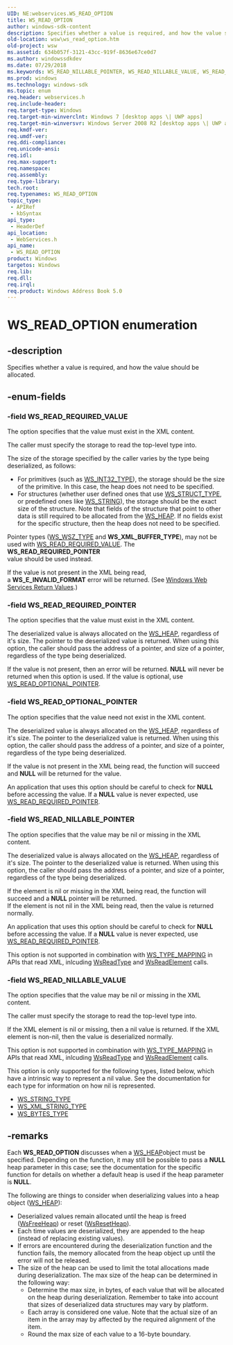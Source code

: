 ```yaml
---
UID: NE:webservices.WS_READ_OPTION
title: WS_READ_OPTION
author: windows-sdk-content
description: Specifies whether a value is required, and how the value should be allocated.
old-location: wsw\ws_read_option.htm
old-project: wsw
ms.assetid: 634b057f-3121-43cc-919f-8636e67ce0d7
ms.author: windowssdkdev
ms.date: 07/29/2018
ms.keywords: WS_READ_NILLABLE_POINTER, WS_READ_NILLABLE_VALUE, WS_READ_OPTION, WS_READ_OPTION enumeration [Web Services for Windows], WS_READ_OPTIONAL_POINTER, WS_READ_REQUIRED_POINTER, WS_READ_REQUIRED_VALUE, webservices/WS_READ_NILLABLE_POINTER, webservices/WS_READ_NILLABLE_VALUE, webservices/WS_READ_OPTION, webservices/WS_READ_OPTIONAL_POINTER, webservices/WS_READ_REQUIRED_POINTER, webservices/WS_READ_REQUIRED_VALUE, wsw.ws_read_option
ms.prod: windows
ms.technology: windows-sdk
ms.topic: enum
req.header: webservices.h
req.include-header: 
req.target-type: Windows
req.target-min-winverclnt: Windows 7 [desktop apps \| UWP apps]
req.target-min-winversvr: Windows Server 2008 R2 [desktop apps \| UWP apps]
req.kmdf-ver: 
req.umdf-ver: 
req.ddi-compliance: 
req.unicode-ansi: 
req.idl: 
req.max-support: 
req.namespace: 
req.assembly: 
req.type-library: 
tech.root: 
req.typenames: WS_READ_OPTION
topic_type:
 - APIRef
 - kbSyntax
api_type:
 - HeaderDef
api_location:
 - WebServices.h
api_name:
 - WS_READ_OPTION
product: Windows
targetos: Windows
req.lib: 
req.dll: 
req.irql: 
req.product: Windows Address Book 5.0
---
```


# WS_READ_OPTION enumeration


## -description


Specifies whether a value is required, and how the value should be allocated.
            


## -enum-fields




### -field WS_READ_REQUIRED_VALUE

The option specifies that the value must exist in the XML content.
                

The caller must specify the storage to read the top-level type into.
                

The size of the storage specified by the caller varies by the type
                    being deserialized, as follows:
                    <ul>
<li>For primitives (such as <a href="https://msdn.microsoft.com/eb3732fd-1197-4e1c-b5b5-9a34aaa0951e">WS_INT32_TYPE</a>), the storage should 
                        be the size of the primitive.  In this case, the heap does not need to be specified.
                        </li>
<li>For structures (whether user defined ones that use <a href="https://msdn.microsoft.com/eb3732fd-1197-4e1c-b5b5-9a34aaa0951e">WS_STRUCT_TYPE</a>,
                        or predefined ones like <a href="https://msdn.microsoft.com/eb6c7397-6b15-4e79-89ec-585861113edf">WS_STRING</a>), the storage should be the 
                        exact size of the structure.
                        Note that fields of the structure that point to other data is still required to
                        be allocated from the <a href="https://msdn.microsoft.com/1866f54f-26fc-4889-a88f-0d298a418bdc">WS_HEAP</a>.  If no fields exist for the
                        specific structure, then the heap does not need to be specified.
                    </li>
</ul>


Pointer types (<a href="https://msdn.microsoft.com/eb3732fd-1197-4e1c-b5b5-9a34aaa0951e">WS_WSZ_TYPE</a> and <b>WS_XML_BUFFER_TYPE</b>),
                    may not be used with <a href="https://msdn.microsoft.com/634b057f-3121-43cc-919f-8636e67ce0d7">WS_READ_REQUIRED_VALUE</a>.  The <b>WS_READ_REQUIRED_POINTER</b>  
                    value should be used instead.
                

If the value is not present in the XML being read,  
                    a <b>WS_E_INVALID_FORMAT</b> error will be returned.
                (See <a href="https://msdn.microsoft.com/96285557-8317-4875-b634-e2eacd605901">Windows Web Services Return Values</a>.)


### -field WS_READ_REQUIRED_POINTER

The option specifies that the value must exist in the XML content.
                

The deserialized value is always allocated on the <a href="https://msdn.microsoft.com/1866f54f-26fc-4889-a88f-0d298a418bdc">WS_HEAP</a>, regardless of it's size.
                    The pointer to the deserialized value is returned.  When using this option,
                    the caller should pass the address of a pointer, and size of a pointer,
                    regardless of the type being deserialized.
                

If the value is not present, then an error will be returned.
                    <b>NULL</b> will never be returned when this option is used.  If the
                    value is optional, use <a href="https://msdn.microsoft.com/634b057f-3121-43cc-919f-8636e67ce0d7">WS_READ_OPTIONAL_POINTER</a>.
                


### -field WS_READ_OPTIONAL_POINTER

The option specifies that the value need not exist in the XML content.
                

The deserialized value is always allocated on the <a href="https://msdn.microsoft.com/1866f54f-26fc-4889-a88f-0d298a418bdc">WS_HEAP</a>, regardless of it's size.
                    The pointer to the deserialized value is returned.  When using this option,
                    the caller should pass the address of a pointer, and size of a pointer,
                    regardless of the type being deserialized.
                

If the value is not present in the XML being read, the function will
                    succeed and <b>NULL</b> will be returned for the value.
                

An application that uses this option should be careful to check for <b>NULL</b> before accessing the value.
                    If a <b>NULL</b> value is never expected, use <a href="https://msdn.microsoft.com/634b057f-3121-43cc-919f-8636e67ce0d7">WS_READ_REQUIRED_POINTER</a>.
                


### -field WS_READ_NILLABLE_POINTER

The option specifies that the value may be nil or missing in the XML content.
                

The deserialized value is always allocated on the <a href="https://msdn.microsoft.com/1866f54f-26fc-4889-a88f-0d298a418bdc">WS_HEAP</a>, regardless of it's size.
                    The pointer to the deserialized value is returned.  When using this option,
                    the caller should pass the address of a pointer, and size of a pointer,
                    regardless of the type being deserialized.
                

If the element is nil or missing in the XML being read, the function will succeed and
                    a <b>NULL</b> pointer will be returned.  
                    If the element is not nil in the XML being read, then the value is returned normally.
                

An application that uses this option should be careful to check for <b>NULL</b> before accessing the value.
                    If a <b>NULL</b> value is never expected, use <a href="https://msdn.microsoft.com/634b057f-3121-43cc-919f-8636e67ce0d7">WS_READ_REQUIRED_POINTER</a>.
                

This option is not supported in combination with <a href="https://msdn.microsoft.com/31e4abad-d007-41ae-bf51-fa693e8b8ae5">WS_TYPE_MAPPING</a> in APIs
                that read XML, inlcuding <a href="https://msdn.microsoft.com/6d026b2e-f2c2-4990-9178-152585a7749a">WsReadType</a> and <a href="https://msdn.microsoft.com/88e0cc4d-ae24-46af-998d-fdbfbcc1be64">WsReadElement</a> calls.
              


### -field WS_READ_NILLABLE_VALUE

The option specifies that the value may be nil or missing in the XML content.
                

The caller must specify the storage to read the top-level type into.
                

If the XML element is nil or missing, then a nil value is returned.  If the XML element is
                    non-nil, then the value is deserialized normally.
                

This option is not supported in combination with <a href="https://msdn.microsoft.com/31e4abad-d007-41ae-bf51-fa693e8b8ae5">WS_TYPE_MAPPING</a> in APIs
                that read XML, inlcuding <a href="https://msdn.microsoft.com/6d026b2e-f2c2-4990-9178-152585a7749a">WsReadType</a> and <a href="https://msdn.microsoft.com/88e0cc4d-ae24-46af-998d-fdbfbcc1be64">WsReadElement</a> calls.
              

This option is only supported for the following types, listed below,
              which have a intrinsic way to represent a nil value.  See the documentation
              for each type for information on how nil is represented.
              <ul>
<li>
<a href="https://msdn.microsoft.com/eb3732fd-1197-4e1c-b5b5-9a34aaa0951e">WS_STRING_TYPE</a>
</li>
<li>
<a href="https://msdn.microsoft.com/eb3732fd-1197-4e1c-b5b5-9a34aaa0951e">WS_XML_STRING_TYPE</a>
</li>
<li>
<a href="https://msdn.microsoft.com/eb3732fd-1197-4e1c-b5b5-9a34aaa0951e">WS_BYTES_TYPE</a>
</li>
</ul>



## -remarks



Each <b>WS_READ_OPTION</b> discusses when a <a href="https://msdn.microsoft.com/1866f54f-26fc-4889-a88f-0d298a418bdc">WS_HEAP</a>object must be specified.  Depending on the function, it may still be
                possible to pass a <b>NULL</b> heap parameter in this case; see the documentation
                for the specific function for details on whether a default heap is used
                if the heap parameter is <b>NULL</b>.
            

The following are things to consider when deserializing values into
                a heap object (<a href="https://msdn.microsoft.com/1866f54f-26fc-4889-a88f-0d298a418bdc">WS_HEAP</a>):
            

<ul>
<li>Deserialized values remain allocated until the heap
                is freed (<a href="https://msdn.microsoft.com/ec643915-8c4b-4916-b390-d6ca043350db">WsFreeHeap</a>) or reset (<a href="https://msdn.microsoft.com/c927ccb9-66c8-4acf-bbb5-12313ea80ee0">WsResetHeap</a>).
                </li>
<li>Each time values are deserialized, they are appended to the heap (instead
                of replacing existing values).
                </li>
<li>If errors are encountered during the deserialization function and the
                function fails, the memory allocated from the heap object up until 
                the error will not be released.
                </li>
<li>The size of the heap can be used to limit the total allocations made
                during deserialization.  The max size of the heap can be determined 
                in the following way:
                <ul>
<li>Determine the max size, in bytes, of each value that will be
                    allocated on the heap during deserialization. Remember to take into
                    account that sizes of deserialized data structures may vary by platform.
                    </li>
<li>Each array is considered one value.  Note that the actual size of an item
                    in the array may by affected by the required alignment of the item.
                    </li>
<li>Round the max size of each value to a 16-byte boundary.
                </li>
</ul>
</li>
</ul>


